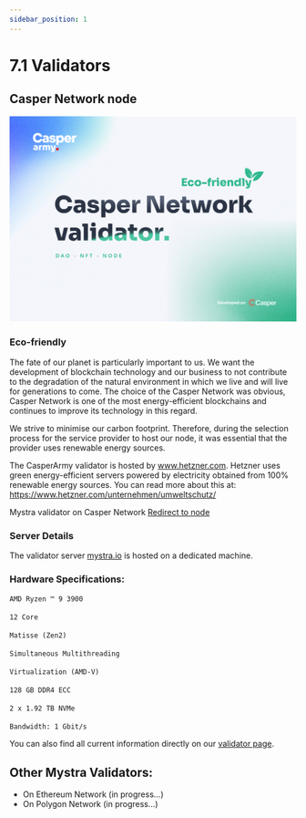 ```yaml
---
sidebar_position: 1
---
```


# 7.1 Validators


## Casper Network node

![alt-text](../pic/casperarmy_node.jpg)

### Eco-friendly

The fate of our planet is particularly important to us. We want the development of blockchain technology and our business to not contribute to the degradation of the natural environment in which we live and will live for generations to come. The choice of the Casper Network was obvious, Casper Network is one of the most energy-efficient blockchains and continues to improve its technology in this regard.

We strive to minimise our carbon footprint. Therefore, during the selection process for the service provider to host our node, it was essential that the provider uses renewable energy sources.

The CasperArmy validator is hosted by www.hetzner.com. Hetzner uses green energy-efficient servers powered by electricity obtained from 100% renewable energy sources. You can read more about this at: https://www.hetzner.com/unternehmen/umweltschutz/

Mystra validator on Casper Network <a href="https://cspr.live/validator/020377bc3ad54b5505971e001044ea822a3f6f307f8dc93fa45a05b7463c0a053bed">Redirect to node</a>

### Server Details

The validator server <a href="https://mystra.io">mystra.io</a> is hosted on a dedicated machine.

### Hardware Specifications:

    AMD Ryzen ™ 9 3900

    12 Core

    Matisse (Zen2)

    Simultaneous Multithreading

    Virtualization (AMD-V)

    128 GB DDR4 ECC

    2 x 1.92 TB NVMe

    Bandwidth: 1 Gbit/s

You can also find all current information directly on our <a href="https://mystra.io/stake">validator page</a>.

## Other Mystra Validators:
- On Ethereum Network (in progress...)
- On Polygon Network (in progress...)
